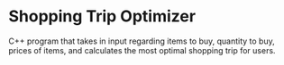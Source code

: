 # Shopping Trip Optimizer
C++ program that takes in input regarding items to buy, quantity to buy, prices of items, and calculates the most optimal shopping trip for users. 
